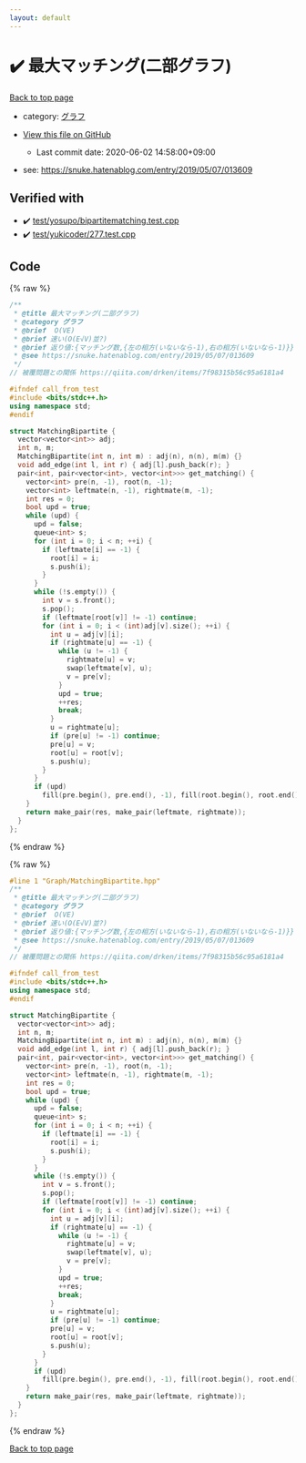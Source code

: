 ```yaml
---
layout: default
---
```


<!-- mathjax config similar to math.stackexchange -->
<script type="text/javascript" async
  src="https://cdnjs.cloudflare.com/ajax/libs/mathjax/2.7.5/MathJax.js?config=TeX-MML-AM_CHTML">
</script>
<script type="text/x-mathjax-config">
  MathJax.Hub.Config({
    TeX: { equationNumbers: { autoNumber: "AMS" }},
    tex2jax: {
      inlineMath: [ ['$','$'] ],
      processEscapes: true
    },
    "HTML-CSS": { matchFontHeight: false },
    displayAlign: "left",
    displayIndent: "2em"
  });
</script>

<script type="text/javascript" src="https://cdnjs.cloudflare.com/ajax/libs/jquery/3.4.1/jquery.min.js"></script>
<script src="https://cdn.jsdelivr.net/npm/jquery-balloon-js@1.1.2/jquery.balloon.min.js" integrity="sha256-ZEYs9VrgAeNuPvs15E39OsyOJaIkXEEt10fzxJ20+2I=" crossorigin="anonymous"></script>
<script type="text/javascript" src="../../assets/js/copy-button.js"></script>
<link rel="stylesheet" href="../../assets/css/copy-button.css" />


# :heavy_check_mark: 最大マッチング(二部グラフ)

<a href="../../index.html">Back to top page</a>

* category: <a href="../../index.html#5a834e14ea57a0cf726f79f1ab2dcc39">グラフ</a>
* <a href="{{ site.github.repository_url }}/blob/master/Graph/MatchingBipartite.hpp">View this file on GitHub</a>
    - Last commit date: 2020-06-02 14:58:00+09:00


* see: <a href="https://snuke.hatenablog.com/entry/2019/05/07/013609">https://snuke.hatenablog.com/entry/2019/05/07/013609</a>


## Verified with

* :heavy_check_mark: <a href="../../verify/test/yosupo/bipartitematching.test.cpp.html">test/yosupo/bipartitematching.test.cpp</a>
* :heavy_check_mark: <a href="../../verify/test/yukicoder/277.test.cpp.html">test/yukicoder/277.test.cpp</a>


## Code

<a id="unbundled"></a>
{% raw %}
```cpp
/**
 * @title 最大マッチング(二部グラフ)
 * @category グラフ
 * @brief  O(VE)
 * @brief 速い(O(E√V)並?)
 * @brief 返り値:{マッチング数,{左の相方(いないなら-1),右の相方(いないなら-1)}}
 * @see https://snuke.hatenablog.com/entry/2019/05/07/013609
 */
// 被覆問題との関係 https://qiita.com/drken/items/7f98315b56c95a6181a4

#ifndef call_from_test
#include <bits/stdc++.h>
using namespace std;
#endif

struct MatchingBipartite {
  vector<vector<int>> adj;
  int n, m;
  MatchingBipartite(int n, int m) : adj(n), n(n), m(m) {}
  void add_edge(int l, int r) { adj[l].push_back(r); }
  pair<int, pair<vector<int>, vector<int>>> get_matching() {
    vector<int> pre(n, -1), root(n, -1);
    vector<int> leftmate(n, -1), rightmate(m, -1);
    int res = 0;
    bool upd = true;
    while (upd) {
      upd = false;
      queue<int> s;
      for (int i = 0; i < n; ++i) {
        if (leftmate[i] == -1) {
          root[i] = i;
          s.push(i);
        }
      }
      while (!s.empty()) {
        int v = s.front();
        s.pop();
        if (leftmate[root[v]] != -1) continue;
        for (int i = 0; i < (int)adj[v].size(); ++i) {
          int u = adj[v][i];
          if (rightmate[u] == -1) {
            while (u != -1) {
              rightmate[u] = v;
              swap(leftmate[v], u);
              v = pre[v];
            }
            upd = true;
            ++res;
            break;
          }
          u = rightmate[u];
          if (pre[u] != -1) continue;
          pre[u] = v;
          root[u] = root[v];
          s.push(u);
        }
      }
      if (upd)
        fill(pre.begin(), pre.end(), -1), fill(root.begin(), root.end(), -1);
    }
    return make_pair(res, make_pair(leftmate, rightmate));
  }
};
```
{% endraw %}

<a id="bundled"></a>
{% raw %}
```cpp
#line 1 "Graph/MatchingBipartite.hpp"
/**
 * @title 最大マッチング(二部グラフ)
 * @category グラフ
 * @brief  O(VE)
 * @brief 速い(O(E√V)並?)
 * @brief 返り値:{マッチング数,{左の相方(いないなら-1),右の相方(いないなら-1)}}
 * @see https://snuke.hatenablog.com/entry/2019/05/07/013609
 */
// 被覆問題との関係 https://qiita.com/drken/items/7f98315b56c95a6181a4

#ifndef call_from_test
#include <bits/stdc++.h>
using namespace std;
#endif

struct MatchingBipartite {
  vector<vector<int>> adj;
  int n, m;
  MatchingBipartite(int n, int m) : adj(n), n(n), m(m) {}
  void add_edge(int l, int r) { adj[l].push_back(r); }
  pair<int, pair<vector<int>, vector<int>>> get_matching() {
    vector<int> pre(n, -1), root(n, -1);
    vector<int> leftmate(n, -1), rightmate(m, -1);
    int res = 0;
    bool upd = true;
    while (upd) {
      upd = false;
      queue<int> s;
      for (int i = 0; i < n; ++i) {
        if (leftmate[i] == -1) {
          root[i] = i;
          s.push(i);
        }
      }
      while (!s.empty()) {
        int v = s.front();
        s.pop();
        if (leftmate[root[v]] != -1) continue;
        for (int i = 0; i < (int)adj[v].size(); ++i) {
          int u = adj[v][i];
          if (rightmate[u] == -1) {
            while (u != -1) {
              rightmate[u] = v;
              swap(leftmate[v], u);
              v = pre[v];
            }
            upd = true;
            ++res;
            break;
          }
          u = rightmate[u];
          if (pre[u] != -1) continue;
          pre[u] = v;
          root[u] = root[v];
          s.push(u);
        }
      }
      if (upd)
        fill(pre.begin(), pre.end(), -1), fill(root.begin(), root.end(), -1);
    }
    return make_pair(res, make_pair(leftmate, rightmate));
  }
};

```
{% endraw %}

<a href="../../index.html">Back to top page</a>

